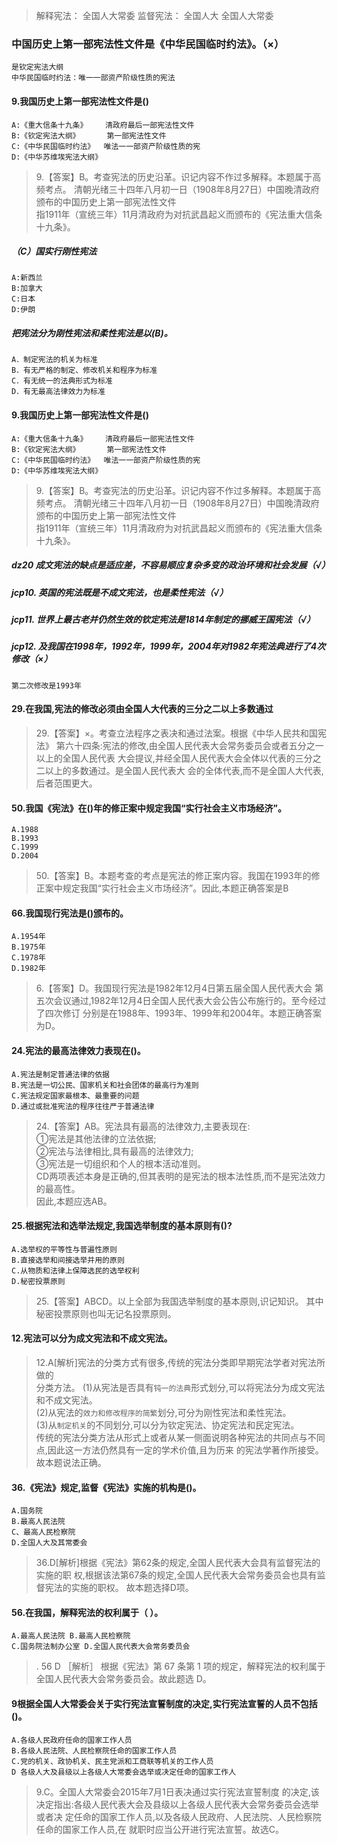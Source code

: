 >   解释宪法：
        全国人大常委
    监督宪法：
        全国人大
        全国人大常委
    

### 中国历史上第一部宪法性文件是《中华民国临时约法》。（×）
    是钦定宪法大纲
    中华民国临时约法：唯一一部资产阶级性质的宪法

#### 9.我国历史上第一部宪法性文件是()
    A:《重大信条十九条》    清政府最后一部宪法性文件
    B:《钦定宪法大纲》      第一部宪法性文件
    C:《中华民国临时约法》  唯法一一部资产阶级性质的宪
    D:《中华苏维埃宪法大纲》
>   9.【答案】B。考查宪法的历史沿革。识记内容不作过多解释。本题属于高频考点。
>   清朝光绪三十四年八月初一日（1908年8月27日）中国晚清政府颁布的中国历史上第一部宪法性文件    
>   指1911年（宣统三年）11月清政府为对抗武昌起义而颁布的《宪法重大信条十九条》。   

##### （C）国实行刚性宪法
    A:新西兰
    B:加拿大
    C:日本
    D:伊朗  


##### 把宪法分为刚性宪法和柔性宪法是以(B)。
    A．制定宪法的机关为标准
    B．有无严格的制定、修改机关和程序为标准
    C．有无统一的法典形式为标准
    D．有无最高法律效力为标准    

#### 9.我国历史上第一部宪法性文件是()
    A:《重大信条十九条》    清政府最后一部宪法性文件
    B:《钦定宪法大纲》      第一部宪法性文件
    C:《中华民国临时约法》  唯法一一部资产阶级性质的宪
    D:《中华苏维埃宪法大纲》
>   9.【答案】B。考查宪法的历史沿革。识记内容不作过多解释。本题属于高频考点。
>   清朝光绪三十四年八月初一日（1908年8月27日）中国晚清政府颁布的中国历史上第一部宪法性文件    
>   指1911年（宣统三年）11月清政府为对抗武昌起义而颁布的《宪法重大信条十九条》。   
    
##### dz20 成文宪法的缺点是适应差，不容易顺应复杂多变的政治环境和社会发展（√）

##### jcp10. 英国的宪法既是不成文宪法，也是柔性宪法（√）
    
##### jcp11. 世界上最古老并仍然生效的钦定宪法是1814年制定的挪威王国宪法（√）

##### jcp12. 及我国在1998年，1992年，1999年，2004年对1982年宪法典进行了4次修改（×）
    第二次修改是1993年

#### 29.在我国,宪法的修改必须由全国人大代表的三分之二以上多数通过
>   29.【答案】×。考查立法程序之表决和通过法案。根据《中华人民共和国宪法》
    第六十四条:宪法的修改,由全国人民代表大会常务委员会或者五分之一以上的全国人民代表
    大会提议,并经全国人民代表大会全体以代表的三分之二以上的多数通过。是全国人民代表大
    会的全体代表,而不是全国人大代表,后者范围更大。    

#### 50.我国《宪法》在()年的修正案中规定我国“实行社会主义市场经济”。
    A.1988
    B.1993
    C.1999
    D.2004
>   50.【答案】B。本题考查的考点是宪法的修正案内容。我国在1993年的修
    正案中规定我国“实行社会主义市场经济”。因此,本题正确答案是B


#### 66.我国现行宪法是()颁布的。
    A.1954年
    B.1975年
    C.1978年
    D.1982年
>   6.【答案】D。我国现行宪法是1982年12月4日第五届全国人民代表大会
    第五次会议通过,1982年12月4日全国人民代表大会公告公布施行的。至今经过了四次修订
    分别是在1988年、1993年、1999年和2004年。本题正确答案为D。

#### 24.宪法的最高法律效力表现在()。
    A.宪法是制定普通法律的依据
    B.宪法是一切公民、国家机关和社会团体的最高行为准则
    C.宪法规定国家最根本、最重要的问题
    D.通过或批准宪法的程序往往严于普通法律
>   24.【答案】AB。宪法具有最高的法律效力,主要表现在:    
①宪法是其他法律的立法依据;        
②宪法与法律相比,具有最高的法律效力;        
③宪法是一切组织和个人的根本活动准则。    
CD两项表述本身是正确的,但其表明的是宪法的根本法性质,而不是宪法效力的最高性。    
因此,本题应选AB。 

#### 25.根据宪法和选举法规定,我国选举制度的基本原则有()?
    A.选举权的平等性与普遍性原则
    B.直接选举和间接选举并用的原则
    C.从物质和法律上保障选民的选举权利
    D.秘密投票原则
>   25.【答案】ABCD。以上全部为我国选举制度的基本原则,识记知识。
其中秘密投票原则也叫无记名投票原则。

#### 12.宪法可以分为成文宪法和不成文宪法。
>   12.A[解析]宪法的分类方式有很多,传统的宪法分类即早期宪法学者对宪法所做的  
    分类方法。
    (1)从宪法是否具有`钝一的法典`形式划分,可以将宪法分为成文宪法和不成文宪法。   
    (2)从宪法的`效力和修改程序的简繁`划分,可分为刚性宪法和柔性宪法。   
    (3)从`制定机关`的不同划分,可以分为钦定宪法、协定宪法和民定宪法。   
    传统的宪法分类方法从形式上或者从某一侧面说明各种宪法的共同点与不同点,因此这一方法仍然具有一定的学术价值,且为历来
    的宪法学著作所接受。故本题说法正确。

#### 36.《宪法》规定,监督《宪法》实施的机构是()。
    A.国务院
    B.最高人民法院
    C、最高人民检察院
    D.全国人大及其常委会
>   36.D[解析]根据《宪法》第62条的规定,全国人民代表大会具有监督宪法的实施的职
    权,根据该法第67条的规定,全国人民代表大会常务委员会也具有监督宪法的实施的职权。
    故本题选择D项。

#### 56.在我国，解释宪法的权利属于（ ）。
    A.最高人民法院 B.最高人民检察院
    C.国务院法制办公室 D.全国人民代表大会常务委员会
>   . 56 D ［解析］ 根据《宪法》第 67 条第 1 项的规定，解释宪法的权利属于
    全国人民代表大会常务委员会。故此题选 D。

#### 9根据全国人大常委会关于实行宪法宣誓制度的决定,实行宪法宣誓的人员不包括()。
    A.各级人民政府任命的国家工作人员
    B.各级人民法院、人民检察院任命的国家工作人员
    C.党的机关、政协机关、民主党派和工商联等机关的工作人员
    D 各级人大及县级以上各级人大常委会选举或决定任命的国家工作人
>   9.C。全国人大常委会2015年7月1日表决通过实行宪法宣誓制度
    的决定,该决定指出:各级人民代表大会及县级以上各级人民代表大会常务委员会选举或者决
    定任命的国家工作人员,以及各级人民政府、人民法院、人民检察院任命的国家工作人员,在
    就职时应当公开进行宪法宣誓。故选C。
    



















    